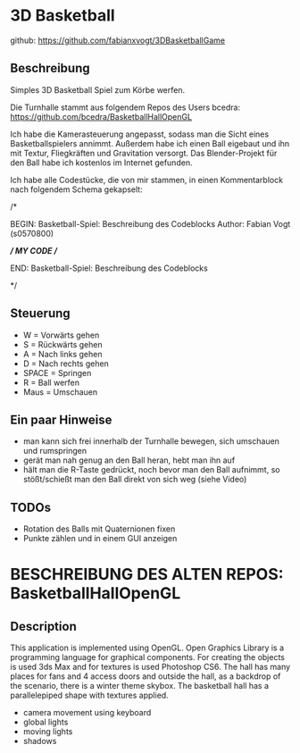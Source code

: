 # 3D Basketball

github: https://github.com/fabianxvogt/3DBasketballGame

## Beschreibung
Simples 3D Basketball Spiel zum Körbe werfen. 

Die Turnhalle stammt aus folgendem Repos des Users bcedra:
https://github.com/bcedra/BasketballHallOpenGL

Ich habe die Kamerasteuerung angepasst, sodass man die Sicht eines Basketballspielers annimmt. Außerdem habe ich einen Ball eigebaut und ihn mit Textur, Fliegkräften und Gravitation versorgt. Das Blender-Projekt für den Ball habe ich kostenlos im Internet gefunden.

Ich habe alle Codestücke, die von mir stammen, in einen Kommentarblock nach folgendem Schema gekapselt:

/*

BEGIN: Basketball-Spiel: Beschreibung des Codeblocks
Author: Fabian Vogt (s0570800)

***/
MY CODE
/***
  
END: Basketball-Spiel: Beschreibung des Codeblocks

*/

## Steuerung
- W = Vorwärts gehen
- S = Rückwärts gehen
- A = Nach links gehen
- D = Nach rechts gehen
- SPACE = Springen
- R = Ball werfen
- Maus = Umschauen

## Ein paar Hinweise
- man kann sich frei innerhalb der Turnhalle bewegen, sich umschauen und rumspringen
- gerät man nah genug an den Ball heran, hebt man ihn auf
- hält man die R-Taste gedrückt, noch bevor man den Ball aufnimmt, so stößt/schießt man den Ball direkt von sich weg (siehe Video)

## TODOs
- Rotation des Balls mit Quaternionen fixen
- Punkte zählen und in einem GUI anzeigen


# BESCHREIBUNG DES ALTEN REPOS: BasketballHallOpenGL

## Description 
This application is implemented using OpenGL. Open Graphics Library is a programming language for graphical components. For creating the objects is used 3ds Max and for textures is used Photoshop CS6. The hall has many places for fans and 4 access doors and outside the hall, as a backdrop of the scenario, there is a winter theme skybox. The basketball hall has a parallelepiped shape with textures applied.

- camera movement using keyboard
- global lights
- moving lights
- shadows 
